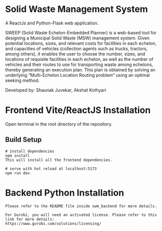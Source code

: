 # Solid Waste Management System

A ReactJs and Python-Flask web application.


SWEEP (Solid Waste Echelon-Embedded Planner) is a web-based tool for designing a Municipal Solid Waste (MSW) management system. Given potential locations, sizes, and relevant costs for facilities in each echelon, and capacities of vehicles (collection agents such as trucks, tractors, among others), it enables the user to choose the number, sizes, and locations of requisite facilities in each echelon, as well as the number of vehicles and their routes to use for transporting waste among echelons, thereby generating an execution plan. This plan is obtained by solving an underlying “Multi-Echelon Location Routing problem” using an optimal seeking method.


Developed by: Shaunak Juvekar, Akshat Kothyari

# Frontend Vite/ReactJS Installation

Open terminal in the root directory of the repository.

## Build Setup

```
# install dependencies
npm install
This will install all the frontend dependencies.

# serve with hot reload at localhost:5173
npm run dev
```

# Backend Python Installation

```
Please refer to the README file inside swm_backend for more details.

For Gurobi, you will need an activated license. Please refer to this link for more details:
https://www.gurobi.com/solutions/licensing/
```








